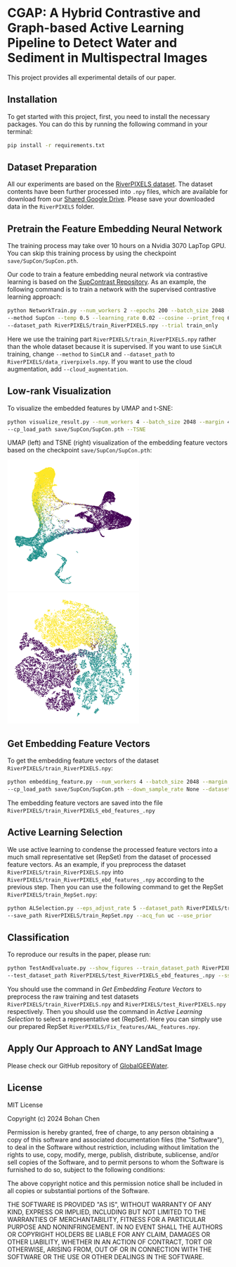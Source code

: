 # CGAP: A Hybrid Contrastive and Graph-based Active Learning Pipeline to Detect Water and Sediment in Multispectral Images

This project provides all experimental details of our paper.

## Installation

To get started with this project, first, you need to install the necessary packages. You can do this by running the
following command in your terminal:

```bash
pip install -r requirements.txt
```

## Dataset Preparation

All our experiments are based on the [RiverPIXELS dataset](https://data.ess-dive.lbl.gov/view/doi:10.15485/1865732). The
dataset contents have been further processed into `.npy` files, which are available for download from
our [Shared Google Drive](https://drive.google.com/drive/folders/1yRSjhvQBxjYEHNXOVLc_MNjvZ66cGgHG?usp=sharing). Please
save your downloaded data in the `RiverPIXELS` folder.

## Pretrain the Feature Embedding Neural Network

The training process may take over 10 hours on a Nvidia 3070 LapTop GPU. You can skip this training process by using the
checkpoint `save/SupCon/SupCon.pth`.

Our code to train a feature embedding neural network via contrastive learning is based on
the [SupContrast Repository](https://github.com/HobbitLong/SupContrast/tree/master). As an example, the following
command is to train a network with the supervised contrastive learning approach:

```bash
python NetworkTrain.py --num_workers 2 --epochs 200 --batch_size 2048 --margin 4 --stepsize 1 --model cnn \
--method SupCon --temp 0.5 --learning_rate 0.02 --cosine --print_freq 60 --save_freq 25 \
--dataset_path RiverPIXELS/train_RiverPIXELS.npy --trial train_only
```

Here we use the training part `RiverPIXELS/train_RiverPIXELS.npy` rather than the whole dataset because it is
supervised. If you want to use `SimCLR` training, change `--method` to `SimCLR` and `--dataset_path`
to `RiverPIXELS/data_riverpixels.npy`. If you want to use the cloud augmentation, add `--cloud_augmentation`.

## Low-rank Visualization

To visualize the embedded features by UMAP and t-SNE:

```bash
python visualize_result.py --num_workers 4 --batch_size 2048 --margin 4 --model cnn --method Val --stepsize 8 \
--cp_load_path save/SupCon/SupCon.pth --TSNE
```

UMAP (left) and TSNE (right) visualization of the embedding feature vectors based on the
checkpoint `save/SupCon/SupCon.pth`:
<p float="left">
  <img src="save/SupCon/_UMAP_SupCon.png" width="300" />
  <img src="save/SupCon/_TSNE_SupCon.png" width="300" /> 
</p>

## Get Embedding Feature Vectors

To get the embedding feature vectors of the dataset `RiverPIXELS/train_RiverPIXELS.npy`:

```bash
python embedding_feature.py --num_workers 4 --batch_size 2048 --margin 4 --model cnn --method Val --stepsize 1 \
--cp_load_path save/SupCon/SupCon.pth --down_sample_rate None --dataset_path RiverPIXELS/train_RiverPIXELS.npy
```

The embedding feature vectors are saved into the file `RiverPIXELS/train_RiverPIXELS_ebd_features_.npy`

## Active Learning Selection

We use active learning to condense the processed feature vectors into a much small representative set (RepSet) from the
dataset of processed feature vectors. As an example, if you preprocess the dataset `RiverPIXELS/train_RiverPIXELS.npy`
into  
`RiverPIXELS/train_RiverPIXELS_ebd_features_.npy` according to the previous step. Then you can use the following command
to get the RepSet `RiverPIXELS/train_RepSet.npy`:

```bash
python ALSelection.py --eps_adjust_rate 5 --dataset_path RiverPIXELS/train_RiverPIXELS_ebd_features_.npy \
--save_path RiverPIXELS/train_RepSet.npy --acq_fun uc --use_prior
```

## Classification

To reproduce our results in the paper, please run:

```bash
python TestAndEvaluate.py --show_figures --train_dataset_path RiverPIXELS/Fix_features/AAL_features.npy \
--test_dataset_path RiverPIXELS/test_RiverPIXELS_ebd_features_.npy --ssl_method Stable_Laplace --ori_cmap 
```

You should use the command in *Get Embedding Feature Vectors* to preprocess the raw training and test datasets
`RiverPIXELS/train_RiverPIXELS.npy` and `RiverPIXELS/test_RiverPIXELS.npy` respectively. Then you should use the command
in *Active Learning Selection* to select a representative set (RepSet). Here you can simply use our prepared RepSet 
`RiverPIXELS/Fix_features/AAL_features.npy`.

## Apply Our Approach to ANY LandSat Image
Please check our GitHub repository of [GlobalGEEWater](https://github.com/wispcarey/GlobalRiverPIXELS).

## License
MIT License

Copyright (c) 2024 Bohan Chen

Permission is hereby granted, free of charge, to any person obtaining a copy
of this software and associated documentation files (the "Software"), to deal
in the Software without restriction, including without limitation the rights
to use, copy, modify, merge, publish, distribute, sublicense, and/or sell
copies of the Software, and to permit persons to whom the Software is
furnished to do so, subject to the following conditions:

The above copyright notice and this permission notice shall be included in all
copies or substantial portions of the Software.

THE SOFTWARE IS PROVIDED "AS IS", WITHOUT WARRANTY OF ANY KIND, EXPRESS OR
IMPLIED, INCLUDING BUT NOT LIMITED TO THE WARRANTIES OF MERCHANTABILITY,
FITNESS FOR A PARTICULAR PURPOSE AND NONINFRINGEMENT. IN NO EVENT SHALL THE
AUTHORS OR COPYRIGHT HOLDERS BE LIABLE FOR ANY CLAIM, DAMAGES OR OTHER
LIABILITY, WHETHER IN AN ACTION OF CONTRACT, TORT OR OTHERWISE, ARISING FROM,
OUT OF OR IN CONNECTION WITH THE SOFTWARE OR THE USE OR OTHER DEALINGS IN THE
SOFTWARE.


